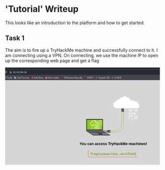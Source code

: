 # 'Tutorial' Writeup

This looks like an introduction to the platform and how to get started.

## Task 1
The aim is to fire up a TryHackMe machine and successfully connect to it. I am connecting using a VPN. On connecting, we use the machine IP to open up the corresponding web page and get a flag

![](tutorial_task01.png)
